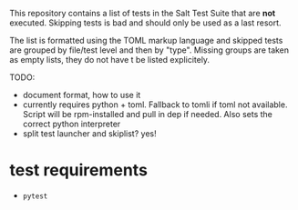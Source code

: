 This repository contains a list of tests in the Salt Test Suite that are **not** executed. Skipping
tests is bad and should only be used as a last resort.

The list is formatted using the TOML markup language and skipped tests are grouped by file/test level and then by "type". Missing
groups are taken as empty lists, they do  not have t be listed explicitely.

TODO:
- document format, how to use it
- currently requires python + toml. Fallback to tomli if toml not available. Script will be rpm-installed and pull in dep if needed. Also sets the correct python interpreter
- split test launcher and skiplist? yes!

# test requirements

- `pytest`
